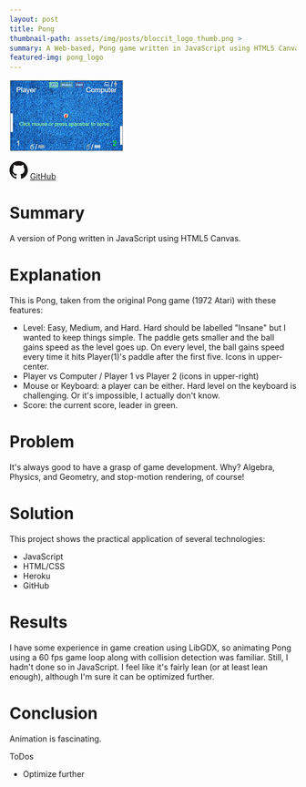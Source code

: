 ```yaml
---
layout: post
title: Pong
thumbnail-path: assets/img/posts/bloccit_logo_thumb.png >
summary: A Web-based, Pong game written in JavaScript using HTML5 Canvas
featured-img: pong_logo
---
```

[1]: https://pong-dsa027.herokuapp.com/
[2]: /assets/img/posts/pong_logo_thumb.png
[![Heroku Site][2]][1]

![]( /assets/img/GitHub-Mark-32px.png "GitHub")
[GitHub](https://github.com/dsa027/pong)

# Summary

  A version of Pong written in JavaScript using HTML5 Canvas.

# Explanation

  This is Pong, taken from the original Pong game (1972 Atari) with these features:
  - Level: Easy, Medium, and Hard. Hard should be labelled "Insane" but I wanted to keep things simple. The paddle gets smaller and the ball gains speed as the level goes up. On every level, the ball gains speed every time it hits Player(1)'s paddle after the first five. Icons in upper-center.
  - Player vs Computer / Player 1 vs Player 2 (icons in upper-right)
  - Mouse or Keyboard: a player can be either. Hard level on the keyboard is challenging. Or it's impossible, I actually don't know.
  - Score: the current score, leader in green.

# Problem

  It's always good to have a grasp of game development. Why? Algebra, Physics, and Geometry, and stop-motion rendering, of course!

# Solution

  This project shows the practical application of several technologies:
  - JavaScript
  - HTML/CSS
  - Heroku
  - GitHub

# Results

  I have some experience in game creation using LibGDX, so animating Pong using a 60 fps game loop along with collision detection was familiar. Still, I hadn't done so in JavaScript. I feel like it's fairly lean (or at least lean enough), although I'm sure it can be optimized further.

# Conclusion
  Animation is fascinating.

  ToDos
  - Optimize further
